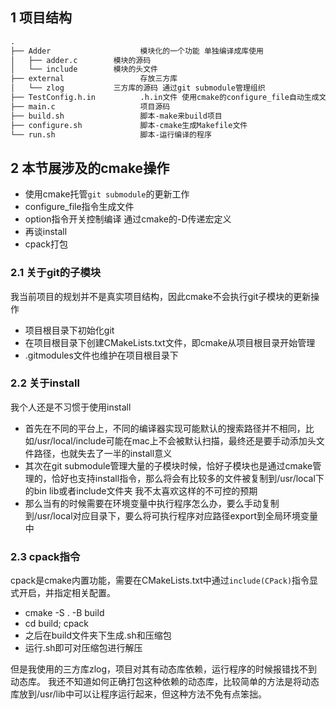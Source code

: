 1 项目结构
---

```txt
.
├── Adder                    模块化的一个功能 单独编译成库使用
│   ├── adder.c        模块的源码
│   └── include        模块的头文件
├── external                 存放三方库
│   └── zlog           三方库的源码 通过git submodule管理组织
├── TestConfig.h.in          .h.in文件 使用cmake的configure_file自动生成文件
├── main.c                   项目源码
├── build.sh                 脚本-make来build项目
├── configure.sh             脚本-cmake生成Makefile文件
└── run.sh                   脚本-运行编译的程序
```

2 本节展涉及的cmake操作
---

- 使用cmake托管`git submodule`的更新工作
- configure_file指令生成文件
- option指令开关控制编译 通过cmake的-D传递宏定义
- 再谈install
- cpack打包

### 2.1 关于git的子模块

我当前项目的规划并不是真实项目结构，因此cmake不会执行git子模块的更新操作

- 项目根目录下初始化git
- 在项目根目录下创建CMakeLists.txt文件，即cmake从项目根目录开始管理
- .gitmodules文件也维护在项目根目录下

### 2.2 关于install

我个人还是不习惯于使用install

- 首先在不同的平台上，不同的编译器实现可能默认的搜索路径并不相同，比如/usr/local/include可能在mac上不会被默认扫描，最终还是要手动添加头文件路径，也就失去了一半的install意义
- 其次在git submodule管理大量的子模块时候，恰好子模块也是通过cmake管理的，恰好也支持install指令，那么将会有比较多的文件被复制到/usr/local下的bin lib或者include文件夹 我不太喜欢这样的不可控的预期
- 那么当有的时候需要在环境变量中执行程序怎么办，要么手动复制到/usr/local对应目录下，要么将可执行程序对应路径export到全局环境变量中

### 2.3 cpack指令

cpack是cmake内置功能，需要在CMakeLists.txt中通过`include(CPack)`指令显式开启，并指定相关配置。

- cmake -S . -B build
- cd build; cpack
- 之后在build文件夹下生成.sh和压缩包
- 运行.sh即可对压缩包进行解压

但是我使用的三方库zlog，项目对其有动态库依赖，运行程序的时候报错找不到动态库。
我还不知道如何正确打包这种依赖的动态库，比较简单的方法是将动态库放到/usr/lib中可以让程序运行起来，但这种方法不免有点笨拙。
